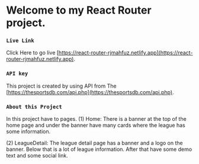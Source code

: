 # Welcome to my React Router project.

### `Live Link`

Click Here to go live [https://react-router-rjmahfuz.netlify.app](https://react-router-rjmahfuz.netlify.app).

### `API key`

This project is created by using API from The [https://thesportsdb.com/api.php](https://thesportsdb.com/api.php).

### `About this Project`

In this project have to pages.
(1) Home:
There is a banner at the top of the home page and under the banner have
many cards where the league has some information.

(2) LeagueDetail:
The league detail page has a banner and a logo on the banner.
Below that is a lot of league information. After that have some demo text and 
some social link.



